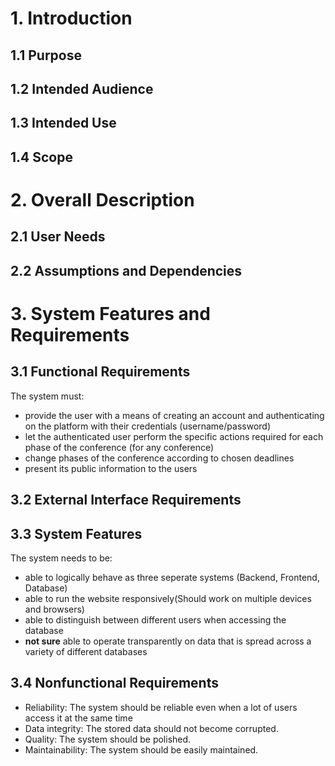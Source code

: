 # 1. Introduction 

## 1.1 Purpose

## 1.2 Intended Audience

## 1.3 Intended Use

## 1.4 Scope

# 2. Overall Description

## 2.1 User Needs

## 2.2 Assumptions and Dependencies

# 3. System Features and Requirements

## 3.1 Functional Requirements
The system must:
- provide the user with a means of creating an account and authenticating on the platform with their credentials (username/password)
- let the authenticated user perform the specific actions required for each phase of the conference (for any conference)
- change phases of the conference according to chosen deadlines
- present its public information to the users

## 3.2 External Interface Requirements

## 3.3 System Features
The system needs to be:
- able to logically behave as three seperate systems (Backend, Frontend, Database)
- able to run the website responsively(Should work on multiple devices and browsers)
- able to distinguish between different users when accessing the database
- **not sure** able to operate transparently on data that is spread across a variety of different databases
## 3.4 Nonfunctional Requirements
- Reliability: The system should be reliable even when a lot of users access it at the same time
- Data integrity: The stored data should not become corrupted.
- Quality: The system should be polished.
- Maintainability: The system should be easily maintained.
